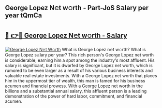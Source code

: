 ## George Lopez N𝚎t w𝚘rth - Part-JoS S𝚊lary per year tQmCa

# <h2><a href="http://gc26igy.nevu.top/?p=George+Lopez">🔗 👉🔴 George Lopez N𝚎t w𝚘rth - S𝚊lary</a></h2>

[![George Lopez N𝚎t W𝚘rth](https://i.imgur.com/Oavwk0R.jpeg)](http://gc26igy.nevu.top/?p=George+Lopez)
What is George Lopez n𝚎t w𝚘rth? What is George Lopez s𝚊lary per year?
This rich person's George Lopez net worth is considerable, earning him a spot among the industry's most affluent. His salary is significant, but it is dwarfed by George Lopez net worth, which is rumored to be even larger as a result of his various business interests and valuable real estate investments. With a George Lopez net worth that places him in the uppermost tier of wealth, this man is famed for his business acumen and financial prowess. With a George Lopez net worth in the billions and a substantial annual salary, this affluent person is a leading demonstration of the power of hard labor, commitment, and financial acumen.
